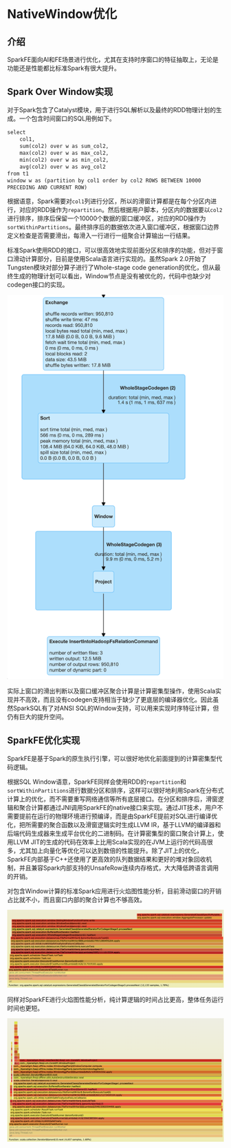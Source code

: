 # NativeWindow优化

## 介绍

SparkFE面向AI和FE场景进行优化，尤其在支持时序窗口的特征抽取上，无论是功能还是性能都比标准Spark有很大提升。

## Spark Over Window实现

对于Spark包含了Catalyst模块，用于进行SQL解析以及最终的RDD物理计划的生成。一个包含时间窗口的SQL用例如下。

```
select 
    col1,
    sum(col2) over w as sum_col2,
    max(col2) over w as max_col2,
    min(col2) over w as min_col2,
    avg(col2) over w as avg_col2
from t1
window w as (partition by col1 order by col2 ROWS BETWEEN 10000 PRECEDING AND CURRENT ROW)
```

根据语意，Spark需要对`col1`列进行分区，所以的滑窗计算都是在每个分区内进行，对应的RDD操作为`repartition`。然后根据用户脚本，分区内的数据要以`col2`进行排序，排序后保留一个10000个数据的窗口缓冲区，对应的RDD操作为`sortWithinPartitions`。最终排序后的数据依次进入窗口缓冲区，根据窗口边界定义检查是否需要滑出，每滑入一行进行一组聚合计算输出一行结果。

标准Spark使用RDD的接口，可以很高效地实现前面分区和排序的功能，但对于窗口滑动计算部分，目前是使用Scala语言进行实现的。虽然Spark 2.0开始了Tungsten模块对部分算子进行了Whole-stage code generation的优化，但从最终生成的物理计划可以看出，Window节点是没有被优化的，代码中也缺少对codegen接口的实现。

![](../images/spark_window_physical_plan.png)

实际上窗口的滑出判断以及窗口缓冲区聚合计算是计算密集型操作，使用Scala实现并不高效，而且没有codegen支持相当于缺少了更底层的编译器优化。因此虽然SparkSQL有了对ANSI SQL的Window支持，可以用来实现时序特征计算，但仍有巨大的提升空间。

## SparkFE优化实现

SparkFE是基于Spark的原生执行引擎，可以很好地优化前面提到的计算密集型代码逻辑。

根据SQL Window语意，SparkFE同样会使用RDD的`repartition`和`sortWithinPartitions`进行数据分区和排序，这样可以很好地利用Spark在分布式计算上的优化，而不需要重写网络通信等所有底层接口。在分区和排序后，滑窗逻辑和聚合计算都通过JNI调用SparkFE的native接口来实现。通过JIT技术，用户不需要提前在运行的物理环境进行预编译，而是由SparkFE提前对SQL进行编译优化，把所需要的聚合函数以及滑窗逻辑实时生成LLVM IR，基于LLVM的编译器和后端代码生成器来生成平台优化的二进制码。在计算密集型的窗口聚合计算上，使用LLVM JIT的生成的代码在效率上比用Scala实现的在JVM上运行的代码高很多，尤其加上向量化等优化可以达到数倍的性能提升。除了JIT上的优化，SparkFE内部基于C++还使用了更高效的队列数据结果和更好的堆对象回收机制，并且兼容Spark内部支持的UnsafeRow连续内存格式，大大降低跨语言调用的开销。

对包含Window计算的标准Spark应用进行火焰图性能分析，目前滑动窗口的开销占比就不小，而且窗口内部的聚合计算也不够高效。

![](../images/spark_window_framegraph.png)

同样对SparkFE进行火焰图性能分析，纯计算逻辑的时间占比更高，整体任务运行时间也更短。

![](../images/sparkfe_window_framegraph.png)
